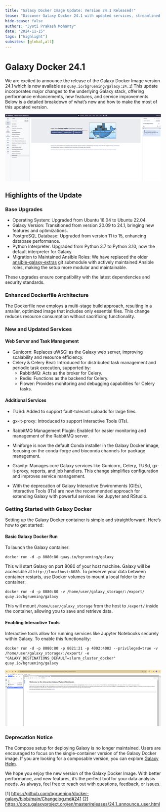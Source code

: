 ```yaml
---
title: "Galaxy Docker Image Update: Version 24.1 Released!"
tease: "Discover Galaxy Docker 24.1 with updated services, streamlined architecture, and new features."
hide-tease: false
authors: "Jyoti Prakash Mohanty"
date: "2024-11-15"
tags: ["highlight"]
subsites: [global,all]
---
```


# Galaxy Docker 24.1

We are excited to announce the release of the Galaxy Docker Image version 24.1 which is now available as `quay.io/bgruening/galaxy:24.1`! 
This update incorporates major changes to the underlying Galaxy stack, offering performance enhancements, 
new features, and service improvements. Below is a detailed breakdown of what’s new and how to make the most of this updated version.

![galaxy_docker_24.1.png](galaxy_docker_24.1.png)

## Highlights of the Update

### Base Upgrades

- Operating System: Upgraded from Ubuntu 18.04 to Ubuntu 22.04.
- Galaxy Version: Transitioned from version 20.09 to 24.1, bringing new features and optimizations.
- PostgreSQL Database: Upgraded from version 11 to 15, enhancing database performance.
- Python Interpreter: Upgraded from Python 3.7 to Python 3.10, now the default interpreter for Galaxy.
- Migration to Maintained Ansible Roles: We have replaced the older [ansible-galaxy-extras](https://github.com/galaxyproject/ansible-galaxy-extras) git submodule 
with actively maintained Ansible roles, making the setup more modular and maintainable.

These upgrades ensure compatibility with the latest dependencies and security standards.

### Enhanced Dockerfile Architecture

The Dockerfile now employs a multi-stage build approach, resulting in a smaller, optimized image that includes 
only essential files. This change reduces resource consumption without sacrificing functionality.

### New and Updated Services
#### Web Server and Task Management
- Gunicorn: Replaces uWSGI as the Galaxy web server, improving scalability and resource efficiency.
- Celery & Celery Beat: Introduced for distributed task management and periodic task execution, supported by:
    - RabbitMQ: Acts as the broker for Celery.
    - Redis: Functions as the backend for Celery.
    - Flower: Provides monitoring and debugging capabilities for Celery tasks.
#### Additional Services
- TUSd: Added to support fault-tolerant uploads for large files.
- gx-it-proxy: Introduced to support Interactive Tools (ITs).
- RabbitMQ Management Plugin: Enabled for easier monitoring and management of the RabbitMQ server.

- Miniforge is now the default Conda installer in the Galaxy Docker image, focusing on the conda-forge and bioconda channels for package management.
- Gravity: Manages core Galaxy services like Gunicorn, Celery, TUSd, gx-it-proxy, reports, and job handlers. This change simplifies configuration and improves service management.
- With the deprecation of Galaxy Interactive Environments (GIEs), Interactive Tools (ITs) are now the recommended approach for extending Galaxy with powerful services like Jupyter and RStudio.

### Getting Started with Galaxy Docker
Setting up the Galaxy Docker container is simple and straightforward. Here’s how to get started:

#### Basic Galaxy Docker Run
To launch the Galaxy container:

    docker run -d -p 8080:80 quay.io/bgruening/galaxy

This will start Galaxy on port 8080 of your host machine. Galaxy will be accessible at `http://localhost:8080`.
To preserve your data between container restarts, use Docker volumes to mount a local folder to the container:

    docker run -d -p 8080:80 -v /home/user/galaxy_storage/:/export/ quay.io/bgruening/galaxy

This will mount `/home/user/galaxy_storage` from the host to `/export/` inside the container, allowing you to save and retrieve data.

#### Enabling Interactive Tools
Interactive tools allow for running services like Jupyter Notebooks securely within Galaxy. To enable this functionality:

    docker run -d -p 8080:80 -p 8021:21 -p 4002:4002 --privileged=true -v /home/user/galaxy_storage/:/export/ -e "GALAXY_DESTINATIONS_DEFAULT=slurm_cluster_docker" quay.io/bgruening/galaxy

![galaxy-docker-24.1-it-jupyter.png](galaxy-docker-24.1-it-jupyter.png)

### Deprecation Notice
The Compose setup for deploying Galaxy is no longer maintained. Users are encouraged to focus on the single-container version of 
the Galaxy Docker image. If you are looking for a composable version, you can explore [Galaxy Helm](https://github.com/galaxyproject/galaxy-helm).

We hope you enjoy the new version of the Galaxy Docker Image. With better performance, and new features, it’s the perfect tool for your data analysis needs.
As always, feel free to reach out with questions, feedback, or issues.

  [1] https://github.com/bgruening/docker-galaxy/blob/main/Changelog.md#241
  [2] https://docs.galaxyproject.org/en/master/releases/24.1_announce_user.html
